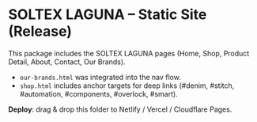 
# SOLTEX LAGUNA – Static Site (Release)

This package includes the SOLTEX LAGUNA pages (Home, Shop, Product Detail, About, Contact, Our Brands).  
- `our-brands.html` was integrated into the nav flow.
- `shop.html` includes anchor targets for deep links (#denim, #stitch, #automation, #components, #overlock, #smart).

**Deploy**: drag & drop this folder to Netlify / Vercel / Cloudflare Pages.
